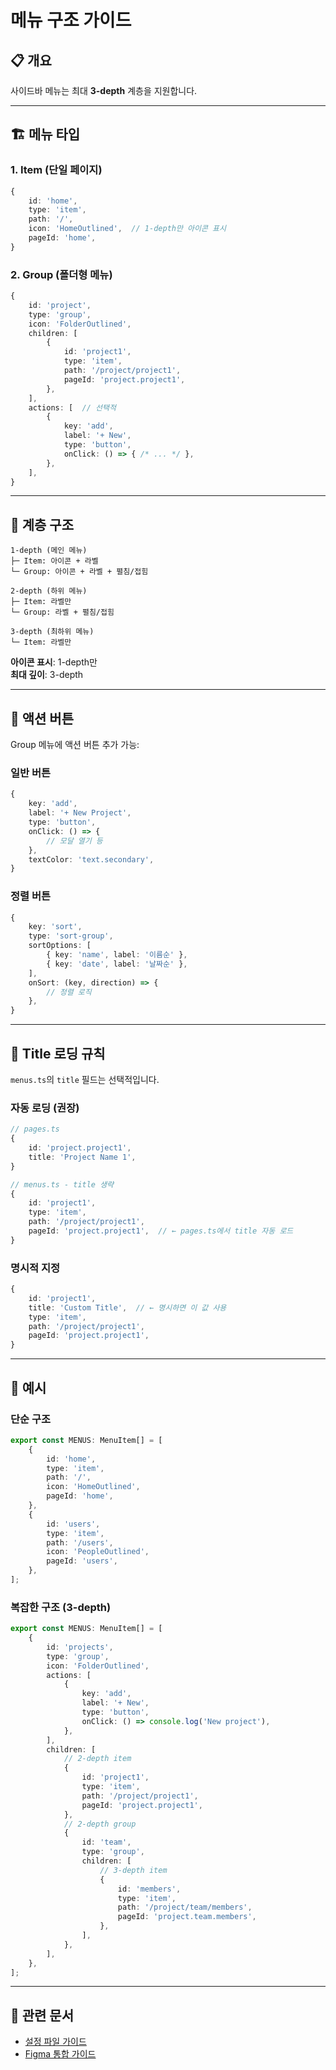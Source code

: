 # 메뉴 구조 가이드

## 📋 개요

사이드바 메뉴는 최대 **3-depth** 계층을 지원합니다.

---

## 🏗️ 메뉴 타입

### 1. Item (단일 페이지)

```typescript
{
    id: 'home',
    type: 'item',
    path: '/',
    icon: 'HomeOutlined',  // 1-depth만 아이콘 표시
    pageId: 'home',
}
```

### 2. Group (폴더형 메뉴)

```typescript
{
    id: 'project',
    type: 'group',
    icon: 'FolderOutlined',
    children: [
        {
            id: 'project1',
            type: 'item',
            path: '/project/project1',
            pageId: 'project.project1',
        },
    ],
    actions: [  // 선택적
        {
            key: 'add',
            label: '+ New',
            type: 'button',
            onClick: () => { /* ... */ },
        },
    ],
}
```

---

## 📐 계층 구조

```
1-depth (메인 메뉴)
├─ Item: 아이콘 + 라벨
└─ Group: 아이콘 + 라벨 + 펼침/접힘

2-depth (하위 메뉴)
├─ Item: 라벨만
└─ Group: 라벨 + 펼침/접힘

3-depth (최하위 메뉴)
└─ Item: 라벨만
```

**아이콘 표시**: 1-depth만  
**최대 깊이**: 3-depth

---

## 🎯 액션 버튼

Group 메뉴에 액션 버튼 추가 가능:

### 일반 버튼

```typescript
{
    key: 'add',
    label: '+ New Project',
    type: 'button',
    onClick: () => {
        // 모달 열기 등
    },
    textColor: 'text.secondary',
}
```

### 정렬 버튼

```typescript
{
    key: 'sort',
    type: 'sort-group',
    sortOptions: [
        { key: 'name', label: '이름순' },
        { key: 'date', label: '날짜순' },
    ],
    onSort: (key, direction) => {
        // 정렬 로직
    },
}
```

---

## 📝 Title 로딩 규칙

`menus.ts`의 `title` 필드는 선택적입니다.

### 자동 로딩 (권장)

```typescript
// pages.ts
{
    id: 'project.project1',
    title: 'Project Name 1',
}

// menus.ts - title 생략
{
    id: 'project1',
    type: 'item',
    path: '/project/project1',
    pageId: 'project.project1',  // ← pages.ts에서 title 자동 로드
}
```

### 명시적 지정

```typescript
{
    id: 'project1',
    title: 'Custom Title',  // ← 명시하면 이 값 사용
    type: 'item',
    path: '/project/project1',
    pageId: 'project.project1',
}
```

---

## 🎨 예시

### 단순 구조

```typescript
export const MENUS: MenuItem[] = [
    {
        id: 'home',
        type: 'item',
        path: '/',
        icon: 'HomeOutlined',
        pageId: 'home',
    },
    {
        id: 'users',
        type: 'item',
        path: '/users',
        icon: 'PeopleOutlined',
        pageId: 'users',
    },
];
```

### 복잡한 구조 (3-depth)

```typescript
export const MENUS: MenuItem[] = [
    {
        id: 'projects',
        type: 'group',
        icon: 'FolderOutlined',
        actions: [
            {
                key: 'add',
                label: '+ New',
                type: 'button',
                onClick: () => console.log('New project'),
            },
        ],
        children: [
            // 2-depth item
            {
                id: 'project1',
                type: 'item',
                path: '/project/project1',
                pageId: 'project.project1',
            },
            // 2-depth group
            {
                id: 'team',
                type: 'group',
                children: [
                    // 3-depth item
                    {
                        id: 'members',
                        type: 'item',
                        path: '/project/team/members',
                        pageId: 'project.team.members',
                    },
                ],
            },
        ],
    },
];
```

---

## 🔗 관련 문서

- [설정 파일 가이드](CONFIG_STRUCTURE.md)
- [Figma 통합 가이드](FIGMA_SYNC_GUIDE.md)
